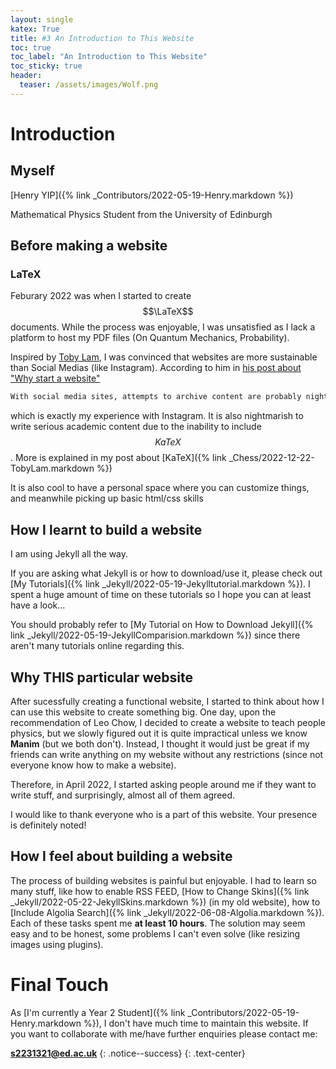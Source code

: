 ```yaml
---
layout: single
katex: True
title: #3 An Introduction to This Website
toc: true
toc_label: "An Introduction to This Website"
toc_sticky: true
header:
  teaser: /assets/images/Wolf.png
---
```

# Introduction 
## Myself
[Henry YIP]({% link _Contributors/2022-05-19-Henry.markdown %})


Mathematical Physics Student from the University of Edinburgh
## Before making a website

### LaTeX
Feburary 2022 was when I started to create $$\LaTeX$$ documents. While the process was enjoyable, I was unsatisfied as I lack a platform to host my PDF files (On Quantum Mechanics, Probability).

Inspired by [Toby Lam](https://tobylam.xyz/), I was convinced that websites are more sustainable than Social Medias (like Instagram). According to him in [his post about "Why start a website"](https://tobylam.xyz/2020/08/11/why-start-a-website.html)

```bash
With social media sites, attempts to archive content are probably nightmarish. 
```
which is exactly my experience with Instagram. It is also nightmarish to write serious academic content due to the inability to include $$KaTeX$$. More is explained in my post about [KaTeX]({% link _Chess/2022-12-22-TobyLam.markdown %})

It is also cool to have a personal space where you can customize things, and meanwhile picking up basic html/css skills

## How I learnt to build a website

I am using Jekyll all the way.

If you are asking what Jekyll is or how to download/use it, please check out [My Tutorials]({% link _Jekyll/2022-05-19-Jekylltutorial.markdown %}). I spent a huge amount of time on these tutorials so I hope you can at least have a look...

You should probably refer to [My Tutorial on How to Download Jekyll]({% link _Jekyll/2022-05-19-JekyllComparision.markdown %}) since there aren't many tutorials online regarding this.


## Why THIS particular website
After sucessfully creating a functional website, I started to think about how I can use this website to create something big. One day, upon the recommendation of Leo Chow, I decided to create a website to teach people physics, but we slowly figured out it is quite impractical unless we know **Manim** (but we both don't). Instead, I thought it would just be great if my friends can write anything on my website without any restrictions (since not everyone know how to make a website).

Therefore, in April 2022, I started asking people around me if they want to write stuff, and surprisingly, almost all of them agreed. 

I would like to thank everyone who is a part of this website. Your presence is definitely noted!

## How I feel about building a website
The process of building websites is painful but enjoyable. I had to learn so many stuff, like how to enable RSS FEED, [How to Change Skins]({% link _Jekyll/2022-05-22-JekyllSkins.markdown %}) (in my old website), how to [Include Algolia Search]({% link _Jekyll/2022-06-08-Algolia.markdown %}). Each of these tasks spent me **at least 10 hours**. The solution may seem easy and to be honest, some problems I can't even solve (like resizing images using plugins). 

# Final Touch
As [I'm currently a Year 2 Student]({% link _Contributors/2022-05-19-Henry.markdown %}), I don't have much time to maintain this website. If you want to collaborate with me/have further enquiries please contact me:

**[s2231321@ed.ac.uk](mailto:s2231321@ed.ac.uk)**
{: .notice--success}
{: .text-center}

